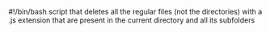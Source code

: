 #!/bin/bash
script that deletes all the regular files (not the directories) with a .js extension that are present in the current directory and all its subfolders
